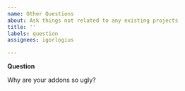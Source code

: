 ```yaml
---
name: Other Questions
about: Ask things not related to any existing projects
title: ''
labels: question
assignees: igorlogius

---
```


**Question**

Why are your addons so ugly?
